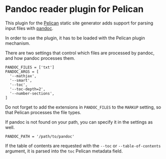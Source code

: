 
Pandoc reader plugin for Pelican
================================

This plugin for the [Pelican](https://github.com/getpelican/pelican) static site
generator adds support for parsing input files with [pandoc](https://github.com/jgm/pandoc).

In order to use the plugin, it has to be loaded with the Pelican plugin mechanism.

There are two settings that control which files are processed by pandoc, and how pandoc processes them.

    PANDOC_FILES = ['txt']
    PANDOC_ARGS = [
      '--mathjax',
      '--smart',
      '--toc',
      '--toc-depth=2',
      '--number-sections',
    ]

Do not forget to add the extensions in `PANDOC_FILES` to the `MARKUP` setting, so that Pelican processes the file types.

If pandoc is not found on your path, you can specify it in the settings as well.

    PANDOC_PATH = '/path/to/pandoc'

If the table of contents are requested with the `--toc` or `--table-of-contents` argument, it is parsed into the `toc` Pelican metadata field.
